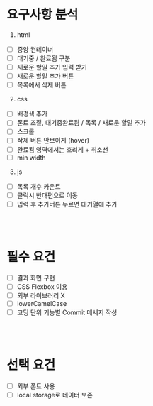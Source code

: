 # 요구사항 분석

1. html
- [ ] 중앙 컨테이너
- [ ] 대기중 / 완료됨 구분
- [ ] 새로운 할일 추가 입력 받기
- [ ] 새로운 할일 추가 버튼
- [ ] 목록에서 삭제 버튼
2. css
- [ ] 배경색 추가
- [ ] 폰트 조절, 대기중완료됨 / 목록 / 새로운 할일 추가
- [ ] 스크롤
- [ ] 삭제 버튼 안보이게 (hover)
- [ ] 완료됨 영역에서는 흐리게 + 취소선
- [ ] min width

3. js
- [ ] 목록 개수 카운트
- [ ] 클릭시 반대편으로 이동
- [ ] 입력 후 추가버튼 누르면 대기열에 추가

<br />
<br />

# 필수 요건
- [ ] 결과 화면 구현
- [ ] CSS Flexbox 이용
- [ ] 외부 라이브러리 X
- [ ] lowerCamelCase
- [ ] 코딩 단위 기능별 Commit 메세지 작성

<br />
<br />

# 선택 요건
- [ ] 외부 폰트 사용
- [ ] local storage로 데이터 보존
